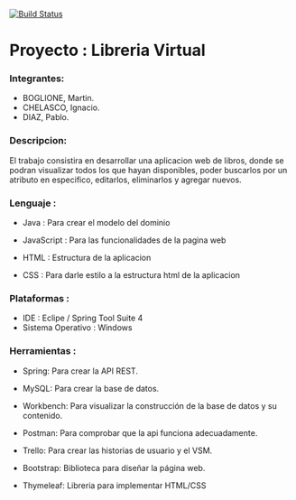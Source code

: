 [![Build Status](https://travis-ci.org/PabloD97/Proyecto_EIS_LibreriaVirtual.svg?branch=master)](https://travis-ci.org/PabloD97/Proyecto_EIS_LibreriaVirtual)

# Proyecto : Libreria Virtual

### Integrantes:

- BOGLIONE, Martin.
- CHELASCO, Ignacio.
- DIAZ, Pablo.


### Descripcion:

El trabajo consistira en desarrollar una aplicacion web de libros, donde se podran visualizar todos los que hayan disponibles, poder buscarlos por un atributo en especifico, editarlos, eliminarlos y agregar nuevos.



### Lenguaje :

- Java : Para crear el modelo del dominio

- JavaScript : Para las funcionalidades de la pagina web

- HTML : Estructura de la aplicacion

- CSS : Para darle estilo a la estructura html de la aplicacion


### Plataformas :

- IDE : Eclipe / Spring Tool Suite 4
- Sistema Operativo : Windows


### Herramientas :

- Spring: Para crear la API REST.

- MySQL: Para crear la base de datos.

- Workbench: Para visualizar la construcción de la base de datos y su contenido.

- Postman: Para comprobar que la api funciona adecuadamente.

- Trello: Para crear las historias de usuario y el VSM.

- Bootstrap: Biblioteca para diseñar la página web.

- Thymeleaf: Libreria para implementar HTML/CSS







